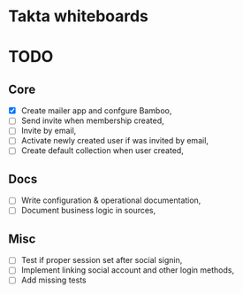 # Takta whiteboards

# TODO

## Core
* [x] Create mailer app and confgure Bamboo,
* [ ] Send invite when membership created,
* [ ] Invite by email,
* [ ] Activate newly created user if was invited by email,
* [ ] Create default collection when user created,

## Docs
* [ ] Write configuration & operational documentation,
* [ ] Document business logic in sources,

## Misc
* [ ] Test if proper session set after social signin,
* [ ] Implement linking social account and other login methods,
* [ ] Add missing tests
